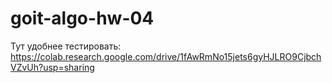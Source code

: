 # goit-algo-hw-04
 
Тут удобнее тестировать:
https://colab.research.google.com/drive/1fAwRmNo15jets6gyHJLRO9CjbchVZvUh?usp=sharing